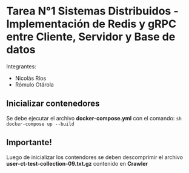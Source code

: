 # Tarea N°1 Sistemas Distribuidos - Implementación de Redis y gRPC entre Cliente, Servidor y Base de datos 
Integrantes:
  - Nicolás Ríos
  - Rómulo Otárola
## Inicializar contenedores
Se debe ejecutar el archivo **docker-compose.yml** con el comando:
``sh
docker-compose up --build``
## Importante!
Luego de inicializar los contendores se deben descomprimir el archivo **user-ct-test-collection-09.txt.gz** contenido en **Crawler**
